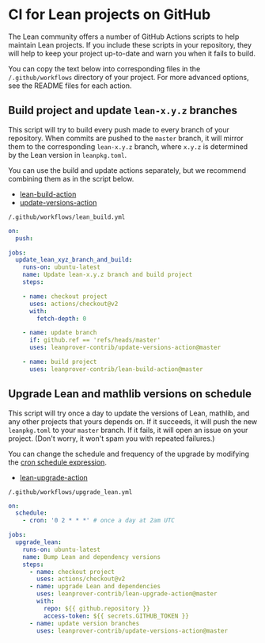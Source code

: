 # CI for Lean projects on GitHub

The Lean community offers a number of GitHub Actions scripts
to help maintain Lean projects.
If you include these scripts in your repository,
they will help to keep your project up-to-date
and warn you when it fails to build.

You can copy the text below into corresponding files
in the `/.github/workflows` directory of your project.
For more advanced options,
see the README files for each action.


## Build project and update `lean-x.y.z` branches

This script will try to build every push made
to every branch of your repository.
When commits are pushed to the `master` branch,
it will mirror them to the corresponding `lean-x.y.z` branch,
where `x.y.z` is determined by the Lean version
in `leanpkg.toml`.

You can use the build and update actions separately,
but we recommend combining them as in the script below.

* [lean-build-action](https://github.com/leanprover-contrib/lean-build-action)
* [update-versions-action](https://github.com/leanprover-contrib/update-versions-action)

`/.github/workflows/lean_build.yml`
```yaml
on:
  push:

jobs:
  update_lean_xyz_branch_and_build:
    runs-on: ubuntu-latest
    name: Update lean-x.y.z branch and build project
    steps:

    - name: checkout project
      uses: actions/checkout@v2
      with:
        fetch-depth: 0

    - name: update branch
      if: github.ref == 'refs/heads/master'
      uses: leanprover-contrib/update-versions-action@master

    - name: build project
      uses: leanprover-contrib/lean-build-action@master
```


## Upgrade Lean and mathlib versions on schedule

This script will try once a day to update the versions
of Lean, mathlib, and any other projects that yours depends on.
If it succeeds, it will push the new `leanpkg.toml`
to your `master` branch.
If it fails, it will open an issue on your project.
(Don't worry, it won't spam you with repeated failures.)

You can change the schedule and frequency of the upgrade
by modifying the [cron schedule expression](https://crontab.guru/).

* [lean-upgrade-action](https://github.com/leanprover-contrib/lean-upgrade-action)

`/.github/workflows/upgrade_lean.yml`
```yaml
on:
  schedule:
    - cron: '0 2 * * *' # once a day at 2am UTC

jobs:
  upgrade_lean:
    runs-on: ubuntu-latest
    name: Bump Lean and dependency versions
    steps:
      - name: checkout project
        uses: actions/checkout@v2
      - name: upgrade Lean and dependencies
        uses: leanprover-contrib/lean-upgrade-action@master
        with:
          repo: ${{ github.repository }}
          access-token: ${{ secrets.GITHUB_TOKEN }}
      - name: update version branches
        uses: leanprover-contrib/update-versions-action@master
```